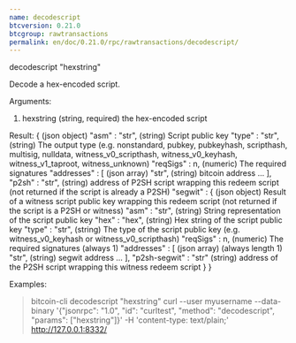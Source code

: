```yaml
---
name: decodescript
btcversion: 0.21.0
btcgroup: rawtransactions
permalink: en/doc/0.21.0/rpc/rawtransactions/decodescript/
---
```


decodescript "hexstring"

Decode a hex-encoded script.

Arguments:
1. hexstring    (string, required) the hex-encoded script

Result:
{                             (json object)
  "asm" : "str",              (string) Script public key
  "type" : "str",             (string) The output type (e.g. nonstandard, pubkey, pubkeyhash, scripthash, multisig, nulldata, witness_v0_scripthash, witness_v0_keyhash, witness_v1_taproot, witness_unknown)
  "reqSigs" : n,              (numeric) The required signatures
  "addresses" : [             (json array)
    "str",                    (string) bitcoin address
    ...
  ],
  "p2sh" : "str",             (string) address of P2SH script wrapping this redeem script (not returned if the script is already a P2SH)
  "segwit" : {                (json object) Result of a witness script public key wrapping this redeem script (not returned if the script is a P2SH or witness)
    "asm" : "str",            (string) String representation of the script public key
    "hex" : "hex",            (string) Hex string of the script public key
    "type" : "str",           (string) The type of the script public key (e.g. witness_v0_keyhash or witness_v0_scripthash)
    "reqSigs" : n,            (numeric) The required signatures (always 1)
    "addresses" : [           (json array) (always length 1)
      "str",                  (string) segwit address
      ...
    ],
    "p2sh-segwit" : "str"     (string) address of the P2SH script wrapping this witness redeem script
  }
}

Examples:
> bitcoin-cli decodescript "hexstring"
> curl --user myusername --data-binary '{"jsonrpc": "1.0", "id": "curltest", "method": "decodescript", "params": ["hexstring"]}' -H 'content-type: text/plain;' http://127.0.0.1:8332/


